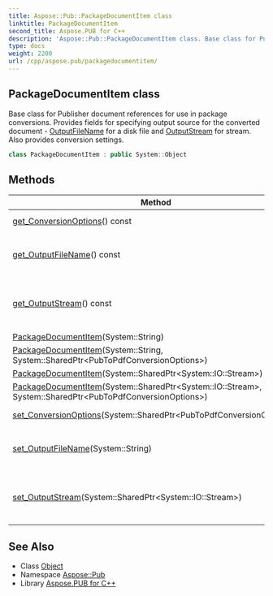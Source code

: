 ```yaml
---
title: Aspose::Pub::PackageDocumentItem class
linktitle: PackageDocumentItem
second_title: Aspose.PUB for C++
description: 'Aspose::Pub::PackageDocumentItem class. Base class for Publisher document references for use in package conversions. Provides fields for specifying output source for the converted document - OutputFileName for a disk file and OutputStream for stream. Also provides conversion settings in C++.'
type: docs
weight: 2200
url: /cpp/aspose.pub/packagedocumentitem/
---
```

## PackageDocumentItem class


Base class for Publisher document references for use in package conversions. Provides fields for specifying output source for the converted document - [OutputFileName](../) for a disk file and [OutputStream](../) for stream. Also provides conversion settings.

```cpp
class PackageDocumentItem : public System::Object
```

## Methods

| Method | Description |
| --- | --- |
| [get_ConversionOptions](./get_conversionoptions/)() const | Conversion settings. |
| [get_OutputFileName](./get_outputfilename/)() const | Name of output file. Full path is required. |
| [get_OutputStream](./get_outputstream/)() const | Output stream for saving conversion result. |
| [PackageDocumentItem](./packagedocumentitem/)(System::String) | Constructor. |
| [PackageDocumentItem](./packagedocumentitem/)(System::String, System::SharedPtr\<PubToPdfConversionOptions\>) | Constructor. |
| [PackageDocumentItem](./packagedocumentitem/)(System::SharedPtr\<System::IO::Stream\>) | Constructor. |
| [PackageDocumentItem](./packagedocumentitem/)(System::SharedPtr\<System::IO::Stream\>, System::SharedPtr\<PubToPdfConversionOptions\>) | Constructor. |
| [set_ConversionOptions](./set_conversionoptions/)(System::SharedPtr\<PubToPdfConversionOptions\>) | Conversion settings. |
| [set_OutputFileName](./set_outputfilename/)(System::String) | Name of output file. Full path is required. |
| [set_OutputStream](./set_outputstream/)(System::SharedPtr\<System::IO::Stream\>) | Output stream for saving conversion result. |
## See Also

* Class [Object](../../system/object/)
* Namespace [Aspose::Pub](../)
* Library [Aspose.PUB for C++](../../)
